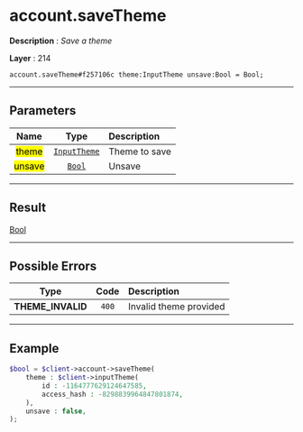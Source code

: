 # account.saveTheme

**Description** : *Save a theme*

**Layer** : 214

```tl
account.saveTheme#f257106c theme:InputTheme unsave:Bool = Bool;
```

---

## Parameters

| Name | Type | Description |
| :---: | :---: | :--- |
| <mark>theme</mark> | [`InputTheme`](type/InputTheme) | Theme to save |
| <mark>unsave</mark> | [`Bool`](type/Bool) | Unsave |

---

## Result

[Bool](type/Bool)

---

## Possible Errors

| Type | Code | Description |
| :---: | :---: | :--- |
| **THEME_INVALID** | `400` | Invalid theme provided |

---

## Example

```php
$bool = $client->account->saveTheme(
	theme : $client->inputTheme(
		id : -1164777629124647585,
		access_hash : -8298839964847801874,
	),
	unsave : false,
);
```
